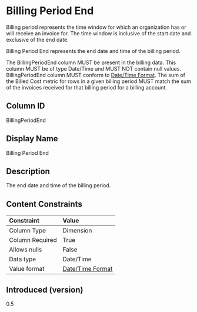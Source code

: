 # Billing Period End

Billing period represents the time window for which an organization has or will receive an invoice for. The time window is inclusive of the start date and exclusive of the end date.

Billing Period End represents the end date and time of the billing period.

The BillingPeriodEnd column MUST be present in the billing data. This column MUST be of type Date/Time and MUST NOT contain null values. BillingPeriodEnd column MUST conform to [Date/Time Format](#date/timeformat). The sum of the Billed Cost metric for rows in a given billing period MUST match the sum of the invoices received for that billing period for a billing account.

## Column ID

BillingPeriodEnd

## Display Name

Billing Period End

## Description

The end date and time of the billing period.

## Content Constraints

| Constraint      | Value                                |
|:----------------|:-------------------------------------|
| Column Type     | Dimension                            |
| Column Required | True                                 |
| Allows nulls    | False                                |
| Data type       | Date/Time                            |
| Value format    | [Date/Time Format](#date/timeformat) |

## Introduced (version)

0.5
